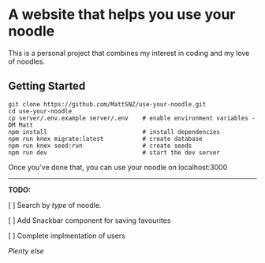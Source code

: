 # A website that helps you use your noodle

This is a personal project that combines my interest in coding and my love of noodles.

## Getting Started

```
git clone https://github.com/MattSNZ/use-your-noodle.git
cd use-your-noodle
cp server/.env.example server/.env    # enable environment variables - DM Matt
npm install                           # install dependencies
npm run knex migrate:latest           # create database
npm run knex seed:run                 # create seeds
npm run dev                           # start the dev server
```

Once you've done that, you can use your noodle on localhost:3000

---

**TODO:**

[ ] Search by *type* of noodle.

[ ] Add Snackbar component for saving favourites

[ ] Complete implmentation of users

*Plenty else*